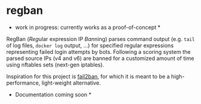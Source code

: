 # regban

* work in progress: currently works as a proof-of-concept *

RegBan (*Reg*ular expression IP *Ban*ning) parses command output (e.g. `tail` of log files, `docker log` output, ...) for specified regular expressions representing failed login attempts by bots. Following a scoring system the parsed source IPs (v4 and v6) are banned for a customized amount of time using nftables sets (next-gen iptables).

Inspiration for this project is [fail2ban](http://fail2ban.org/wiki/index.php/Main_Page), for which it is meant to be a high-performance, light-weight alternative.

* Documentation coming soon *
